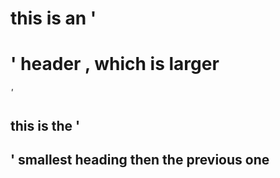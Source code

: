 # this is an '<h1>' header , which is larger
###### '<h6 this is the smallest heading >
## this is the '<h2>' smallest heading then the previous one